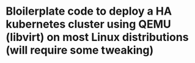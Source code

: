  # Bloilerplate code to deploy a HA kubernetes cluster using QEMU (libvirt) on most Linux distributions (will require some tweaking)
